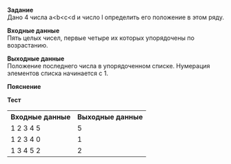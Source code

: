 **Задание**  
Дано 4 числа a<b<c<d и число l определить его положение в этом ряду.  

**Входные данные**  
Пять целых чисел, первые четыре их которых упорядочены по возрастанию.  

**Выходные данные**  
Положение последнего числа в упорядоченном списке. Нумерация элементов списка начинается с 1.  

**Пояснение**  

**Тест**  
<table>
  <tr>
    <th>Входные данные</th>
    <th>Выходные данные</th>
  </tr>
  <tr>
    <td>1 2 3 4 5</td>
    <td>5</td>
  </tr>
  <tr>
    <td>1 2 3 4 0</td>
    <td>1</td>
  </tr>
  <tr>
    <td>1 3 4 5 2</td>
    <td>2</td>
  </tr>
</table>
